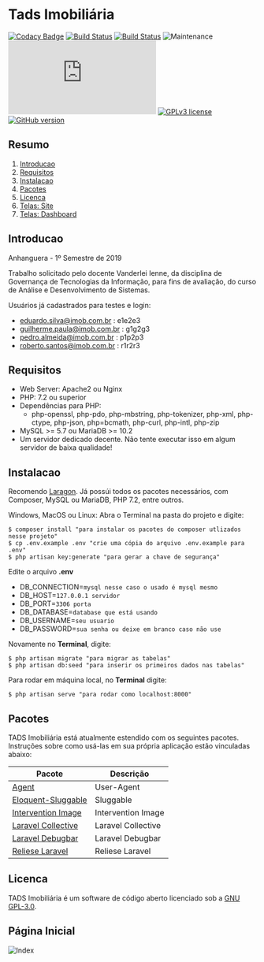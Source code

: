 # Tads Imobiliária

[![Codacy Badge](https://api.codacy.com/project/badge/Grade/d0326e1051a342739c13de788884e972)](https://www.codacy.com/app/monil/imobiliaria?utm_source=github.com&amp;utm_medium=referral&amp;utm_content=monill/imobiliaria&amp;utm_campaign=Badge_Grade)
[![Build Status](https://travis-ci.org/joemccann/dillinger.svg?branch=master)]()
[![Build Status](https://img.shields.io/badge/Laravel-v5.8-blue)]()
![Maintenance](https://img.shields.io/maintenance/no/2019)
[![Website](https://img.shields.io/website/http/tadsimobiliaria.tk?down_message=down&up_color=blue&up_message=online)]()
[![GPLv3 license](https://img.shields.io/badge/License-GPLv3-blue.svg)](/LICENSE)
[![GitHub version](https://badge.fury.io/gh/Naereen%2FStrapDown.js.svg)]()

## Resumo

 1. [Introducao](#introducao)
 2. [Requisitos](#requisitos)
 3. [Instalacao](#instalacao)
 4. [Pacotes](#pacotes)
 5. [Licenca](#licenca)
 6. [Telas: Site](/telas/Site.md)
 7. [Telas: Dashboard](/telas/Dashboard.md)

## Introducao

Anhanguera - 1º Semestre de 2019

Trabalho solicitado pelo docente Vanderlei Ienne, da disciplina de Governança de Tecnologias da Informação, para fins de avaliação, do curso de Análise e Desenvolvimento de Sistemas.

Usuários já cadastrados para testes e login:

 - eduardo.silva@imob.com.br : e1e2e3
 - guilherme.paula@imob.com.br : g1g2g3
 - pedro.almeida@imob.com.br : p1p2p3
 - roberto.santos@imob.com.br : r1r2r3

## Requisitos

 - Web Server: Apache2 ou Nginx
 - PHP: 7.2 ou superior
 - Dependências para PHP:
	- php-openssl, php-pdo, php-mbstring, php-tokenizer, php-xml, php-ctype, php-json, php=bcmath, php-curl, php-intl, php-zip
 - MySQL >= 5.7 ou MariaDB >= 10.2
 - Um servidor dedicado decente. Não tente executar isso em algum servidor de baixa qualidade!

## Instalacao
Recomendo [Laragon](https://laragon.org/download/).
Já possúi todos os pacotes necessários, com Composer, MySQL ou MariaDB, PHP 7.2, entre outros. 

Windows, MacOS ou Linux:
Abra o Terminal na pasta do projeto e digite:

    $ composer install "para instalar os pacotes do composer utlizados nesse projeto"
    $ cp .env.example .env "crie uma cópia do arquivo .env.example para .env"
    $ php artisan key:generate "para gerar a chave de segurança"

Edite o arquivo **.env**
 - DB_CONNECTION=`mysql nesse caso o usado é mysql mesmo`
 - DB_HOST=`127.0.0.1 servidor`
 - DB_PORT=`3306 porta`
 - DB_DATABASE=`database que está usando`
 - DB_USERNAME=`seu usuario`
 - DB_PASSWORD=`sua senha ou deixe em branco caso não use`

Novamente no **Terminal**, digite:

    $ php artisan migrate "para migrar as tabelas"
    $ php artisan db:seed "para inserir os primeiros dados nas tabelas"

Para rodar em máquina local, no **Terminal** digite:

    $ php artisan serve "para rodar como localhost:8000"

## Pacotes

TADS Imobiliária está atualmente estendido com os seguintes pacotes. Instruções sobre como usá-las em sua própria aplicação estão vinculadas abaixo:

|Pacote | Descrição |
|--|---|
| [Agent](https://github.com/jenssegers/agent) |User-Agent|
| [Eloquent-Sluggable](https://github.com/cviebrock/eloquent-sluggable) | Sluggable |
| [Intervention Image](https://github.com/Intervention/image) | Intervention Image |
| [Laravel Collective](https://laravelcollective.com/docs/master/html) | Laravel Collective |
| [Laravel Debugbar](https://github.com/barryvdh/laravel-debugbar) | Laravel Debugbar |
| [Reliese Laravel](https://github.com/reliese/laravel)| Reliese Laravel |

## Licenca

TADS Imobiliária é um software de código aberto licenciado sob a [GNU GPL-3.0](/LICENSE).

## Página Inicial
![Index](/telas/site/home.png)
